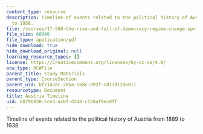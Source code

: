 ```yaml
---
content_type: resource
description: Timeline of events related to the political history of Austria from 1889
  to 1938.
file: /courses/17-508-the-rise-and-fall-of-democracy-regime-change-spring-2002/6079b8305ce3acbfd348c158af9ecdff_austria_timeline.pdf
file_size: 60040
file_type: application/pdf
hide_download: true
hide_download_original: null
learning_resource_types: []
license: https://creativecommons.org/licenses/by-nc-sa/4.0/
ocw_type: OCWFile
parent_title: Study Materials
parent_type: CourseSection
parent_uid: bf7143ac-206a-568c-d92f-c813912d6011
resourcetype: Document
title: Austria Timeline
uid: 6079b830-5ce3-acbf-d348-c158af9ecdff
---
```

Timeline of events related to the political history of Austria from 1889 to 1938.